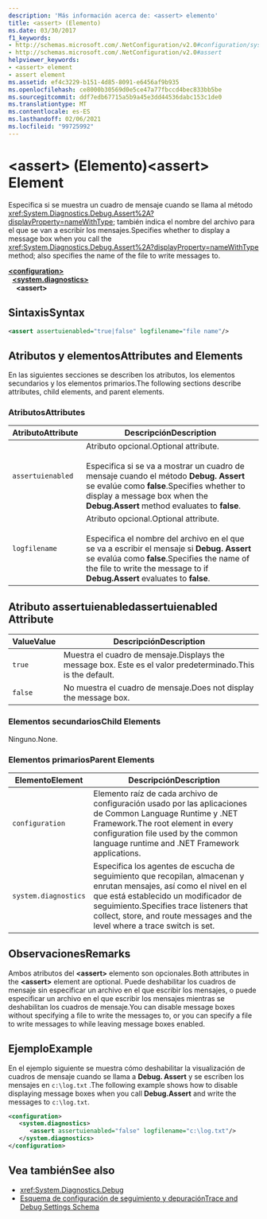 ```yaml
---
description: 'Más información acerca de: <assert> elemento'
title: <assert> (Elemento)
ms.date: 03/30/2017
f1_keywords:
- http://schemas.microsoft.com/.NetConfiguration/v2.0#configuration/system.diagnostics/assert
- http://schemas.microsoft.com/.NetConfiguration/v2.0#assert
helpviewer_keywords:
- <assert> element
- assert element
ms.assetid: ef4c3229-b151-4d85-8091-e6456af9b935
ms.openlocfilehash: ce8000b30569d0e5ce47a77fbccd4bec833bb5be
ms.sourcegitcommit: ddf7edb67715a5b9a45e3dd44536dabc153c1de0
ms.translationtype: MT
ms.contentlocale: es-ES
ms.lasthandoff: 02/06/2021
ms.locfileid: "99725992"
---
```

# <a name="assert-element"></a><span data-ttu-id="1aa0e-103">\<assert> (Elemento)</span><span class="sxs-lookup"><span data-stu-id="1aa0e-103">\<assert> Element</span></span>

<span data-ttu-id="1aa0e-104">Especifica si se muestra un cuadro de mensaje cuando se llama al método <xref:System.Diagnostics.Debug.Assert%2A?displayProperty=nameWithType>; también indica el nombre del archivo para el que se van a escribir los mensajes.</span><span class="sxs-lookup"><span data-stu-id="1aa0e-104">Specifies whether to display a message box when you call the <xref:System.Diagnostics.Debug.Assert%2A?displayProperty=nameWithType> method; also specifies the name of the file to write messages to.</span></span>  

[**\<configuration>**](../configuration-element.md)\
&nbsp;&nbsp;[**\<system.diagnostics>**](system-diagnostics-element.md)\
&nbsp;&nbsp;&nbsp;&nbsp;**\<assert>**

## <a name="syntax"></a><span data-ttu-id="1aa0e-105">Sintaxis</span><span class="sxs-lookup"><span data-stu-id="1aa0e-105">Syntax</span></span>  
  
```xml  
<assert assertuienabled="true|false" logfilename="file name"/>  
```  
  
## <a name="attributes-and-elements"></a><span data-ttu-id="1aa0e-106">Atributos y elementos</span><span class="sxs-lookup"><span data-stu-id="1aa0e-106">Attributes and Elements</span></span>  

 <span data-ttu-id="1aa0e-107">En las siguientes secciones se describen los atributos, los elementos secundarios y los elementos primarios.</span><span class="sxs-lookup"><span data-stu-id="1aa0e-107">The following sections describe attributes, child elements, and parent elements.</span></span>  
  
### <a name="attributes"></a><span data-ttu-id="1aa0e-108">Atributos</span><span class="sxs-lookup"><span data-stu-id="1aa0e-108">Attributes</span></span>  
  
|<span data-ttu-id="1aa0e-109">Atributo</span><span class="sxs-lookup"><span data-stu-id="1aa0e-109">Attribute</span></span>|<span data-ttu-id="1aa0e-110">Descripción</span><span class="sxs-lookup"><span data-stu-id="1aa0e-110">Description</span></span>|  
|---------------|-----------------|  
|`assertuienabled`|<span data-ttu-id="1aa0e-111">Atributo opcional.</span><span class="sxs-lookup"><span data-stu-id="1aa0e-111">Optional attribute.</span></span><br /><br /> <span data-ttu-id="1aa0e-112">Especifica si se va a mostrar un cuadro de mensaje cuando el método **Debug. Assert** se evalúe como **false**.</span><span class="sxs-lookup"><span data-stu-id="1aa0e-112">Specifies whether to display a message box when the **Debug.Assert** method evaluates to **false**.</span></span>|  
|`logfilename`|<span data-ttu-id="1aa0e-113">Atributo opcional.</span><span class="sxs-lookup"><span data-stu-id="1aa0e-113">Optional attribute.</span></span><br /><br /> <span data-ttu-id="1aa0e-114">Especifica el nombre del archivo en el que se va a escribir el mensaje si **Debug. Assert** se evalúa como **false**.</span><span class="sxs-lookup"><span data-stu-id="1aa0e-114">Specifies the name of the file to write the message to if **Debug.Assert** evaluates to **false**.</span></span>|  
  
## <a name="assertuienabled-attribute"></a><span data-ttu-id="1aa0e-115">Atributo assertuienabled</span><span class="sxs-lookup"><span data-stu-id="1aa0e-115">assertuienabled Attribute</span></span>  
  
|<span data-ttu-id="1aa0e-116">Value</span><span class="sxs-lookup"><span data-stu-id="1aa0e-116">Value</span></span>|<span data-ttu-id="1aa0e-117">Descripción</span><span class="sxs-lookup"><span data-stu-id="1aa0e-117">Description</span></span>|  
|-----------|-----------------|  
|`true`|<span data-ttu-id="1aa0e-118">Muestra el cuadro de mensaje.</span><span class="sxs-lookup"><span data-stu-id="1aa0e-118">Displays the message box.</span></span> <span data-ttu-id="1aa0e-119">Este es el valor predeterminado.</span><span class="sxs-lookup"><span data-stu-id="1aa0e-119">This is the default.</span></span>|  
|`false`|<span data-ttu-id="1aa0e-120">No muestra el cuadro de mensaje.</span><span class="sxs-lookup"><span data-stu-id="1aa0e-120">Does not display the message box.</span></span>|  
  
### <a name="child-elements"></a><span data-ttu-id="1aa0e-121">Elementos secundarios</span><span class="sxs-lookup"><span data-stu-id="1aa0e-121">Child Elements</span></span>  

 <span data-ttu-id="1aa0e-122">Ninguno.</span><span class="sxs-lookup"><span data-stu-id="1aa0e-122">None.</span></span>  
  
### <a name="parent-elements"></a><span data-ttu-id="1aa0e-123">Elementos primarios</span><span class="sxs-lookup"><span data-stu-id="1aa0e-123">Parent Elements</span></span>  
  
|<span data-ttu-id="1aa0e-124">Elemento</span><span class="sxs-lookup"><span data-stu-id="1aa0e-124">Element</span></span>|<span data-ttu-id="1aa0e-125">Descripción</span><span class="sxs-lookup"><span data-stu-id="1aa0e-125">Description</span></span>|  
|-------------|-----------------|  
|`configuration`|<span data-ttu-id="1aa0e-126">Elemento raíz de cada archivo de configuración usado por las aplicaciones de Common Language Runtime y .NET Framework.</span><span class="sxs-lookup"><span data-stu-id="1aa0e-126">The root element in every configuration file used by the common language runtime and .NET Framework applications.</span></span>|  
|`system.diagnostics`|<span data-ttu-id="1aa0e-127">Especifica los agentes de escucha de seguimiento que recopilan, almacenan y enrutan mensajes, así como el nivel en el que está establecido un modificador de seguimiento.</span><span class="sxs-lookup"><span data-stu-id="1aa0e-127">Specifies trace listeners that collect, store, and route messages and the level where a trace switch is set.</span></span>|  
  
## <a name="remarks"></a><span data-ttu-id="1aa0e-128">Observaciones</span><span class="sxs-lookup"><span data-stu-id="1aa0e-128">Remarks</span></span>  

 <span data-ttu-id="1aa0e-129">Ambos atributos del **\<assert>** elemento son opcionales.</span><span class="sxs-lookup"><span data-stu-id="1aa0e-129">Both attributes in the **\<assert>** element are optional.</span></span> <span data-ttu-id="1aa0e-130">Puede deshabilitar los cuadros de mensaje sin especificar un archivo en el que escribir los mensajes, o puede especificar un archivo en el que escribir los mensajes mientras se deshabilitan los cuadros de mensaje.</span><span class="sxs-lookup"><span data-stu-id="1aa0e-130">You can disable message boxes without specifying a file to write the messages to, or you can specify a file to write messages to while leaving message boxes enabled.</span></span>  
  
## <a name="example"></a><span data-ttu-id="1aa0e-131">Ejemplo</span><span class="sxs-lookup"><span data-stu-id="1aa0e-131">Example</span></span>  

 <span data-ttu-id="1aa0e-132">En el ejemplo siguiente se muestra cómo deshabilitar la visualización de cuadros de mensaje cuando se llama a **Debug. Assert** y se escriben los mensajes en `c:\log.txt` .</span><span class="sxs-lookup"><span data-stu-id="1aa0e-132">The following example shows how to disable displaying message boxes when you call **Debug.Assert** and write the messages to `c:\log.txt`.</span></span>  
  
```xml  
<configuration>  
   <system.diagnostics>  
      <assert assertuienabled="false" logfilename="c:\log.txt"/>  
   </system.diagnostics>  
</configuration>  
```  
  
## <a name="see-also"></a><span data-ttu-id="1aa0e-133">Vea también</span><span class="sxs-lookup"><span data-stu-id="1aa0e-133">See also</span></span>

- <xref:System.Diagnostics.Debug>
- [<span data-ttu-id="1aa0e-134">Esquema de configuración de seguimiento y depuración</span><span class="sxs-lookup"><span data-stu-id="1aa0e-134">Trace and Debug Settings Schema</span></span>](index.md)
